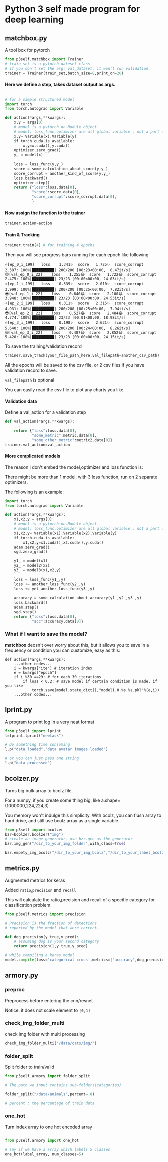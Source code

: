 # Python 3 self made program for deep learning

## matchbox.py

A tool box for pytorch

```python
from p3self.matchbox import Trainer
# train_set is a pytorch dateset class
# if you don't set the arg: val_dataset, it won't run validation.
trainer = Trainer(train_set,batch_size=8,print_on=20)
```

#### Here we define a step, takes dataset output as args.

```python

# for a simple structured model
import torch
from torch.autograd import Variable

def action(*args,**kwargs):
    x,y = args[0]
    # model is a pytorch nn.Module object
    # model, loss_func,optimizer are all global variable , not a part of this class
    x,y= Variable(x),Variable(y)
    if torch.cuda.is_available:
        x,y=x.cuda(),y.cuda()
    optimizer.zero_grad()
    y_ = model(x)
    
    loss = loss_func(y,y_)
    score = some_calculation_about_score(y,y_)
    score_corrupt = another_kind_of_score(y,y_)
    loss.backward()
    optimizer.step()
    return {"loss":loss.data[0],
            "score":score.data[0],
            "score_corrupt":score_corrupt.data[0],
            }
```
#### Now assign the function to the trainer
```python
trainer.action=action
```
#### Train & Tracking 
```python
trainer.train(4) # for training 4 epochs
```

Then you will see progress bars running for each epoch like following
```
⭐[ep_0_i_199]	loss	1.341✨	score	1.725✨	score_corrupt	2.387: 100%|██████████| 200/200 [00:23<00:00,  8.47it/s]
😎[val_ep_0_i_22]	loss	1.255😂	score	1.722😂	score_corrupt	2.475: 100%|██████████| 23/23 [00:00<00:00, 24.03it/s]
⭐[ep_1_i_199]	loss	0.539✨	score	2.010✨	score_corrupt	3.999: 100%|██████████| 200/200 [00:25<00:00,  7.82it/s]
😎[val_ep_1_i_22]	loss	0.640😂	score	2.100😂	score_corrupt	3.948: 100%|██████████| 23/23 [00:00<00:00, 24.53it/s]
⭐[ep_2_i_199]	loss	0.311✨	score	2.315✨	score_corrupt	4.931: 100%|██████████| 200/200 [00:25<00:00,  7.94it/s]
😎[val_ep_2_i_22]	loss	0.527😂	score	2.484😂	score_corrupt	4.774: 100%|██████████| 23/23 [00:01<00:00, 18.98it/s]
⭐[ep_3_i_199]	loss	0.198✨	score	2.631✨	score_corrupt	5.640: 100%|██████████| 200/200 [00:24<00:00,  8.26it/s]
😎[val_ep_3_i_22]	loss	0.487😂	score	2.852😂	score_corrupt	5.420: 100%|██████████| 23/23 [00:00<00:00, 24.15it/s]
```

To save the training/validation record
```python
trainer.save_track(your_file_path_here,val_filepath=another_csv_path)
```
All the epochs will be saved to the csv file, or 2 csv files if you have validation record to save.

```val_filepath``` is optional

You can easily read the csv file to plot any charts you like.

#### Validation data
Define a val_action for a validation step
```python
def val_action(*args,**kwargs):
    ...
    return {"loss":loss.data[0],
            "some_metric":metric.data[0],
            "some_other_metric":metric2.data[0]}
trainer.val_action=val_action
```
#### More complicated models
The reason I don't embed the model,optimizer and loss function is:

There might be more than 1 model, with 3 loss function, run on 2 separate optimizers.

The following is an example:
```python
import torch
from torch.autograd import Variable

def action(*args,**kwargs):
    x1,x2,y = args[0]
    # model is a pytorch nn.Module object
    # model, loss_func,optimizer are all global variable , not a part of this class
    x1,x2,y= Variable(x1),Variable(x2),Variable(y)
    if torch.cuda.is_available:
        x1,x2,y=x1.cuda(),x2.cuda(),y.cuda()
    adam.zero_grad()
    sgd.zero_grad()

    y1_ = model(x1)
    y2_ = model2(x2)
    y3_ = model3(x1,x2,y)
    
    loss = loss_func(y1_,y)
    loss += another_loss_func(y2_,y)
    loss += yet_another_loss_func(y3_,y)
    
    accuracy = some_calculation_about_accuracy(y1_,y2_,y3_,y)
    loss.backward()
    adam.step()
    sgd.step()
    return {"loss":loss.data[0],
            "acc":accuracy.data[0]}
```
### What if I want to save the model?

**matchbox** deosn't over worry about this, but it allows you to save in a frequency or condition you can customize, easy as this:

```
def action(*args,**kwargs):
    ...other codes...
    i = kwargs["ite"] # iteration index
    e = kwargs["epoch"]
    if i %30 ==29: # for each 30 iterations
        if loss < 0.2: # save model if certain condition is made, if you like
            torch.save(model.state_dict(),"model1.0.%s.%s.pkl"%(e,i))
    ...other codes...
```

## lprint.py

A program to print log in a very neat format
````python
from p3self import lprint
l=lprint.lprint("newtask")

# Do something time consuming
l.p("data loaded","data avatar images loaded")

# or you can just pass one string
l.p("data processed")
````

## bcolzer.py

Turns big bulk array to bcolz file.

For a numpy, if you create some thing big, like a.shape=(1000000,224,224,3)

You memory won't indulge this simplicity. With bcolz, you can flush array to hard drive, and still use bcolz array as a single variable.

````python
from p3self import bcolzer
bzr=bcolzer.bcolzer("img")
# create an image generator, use bzr.gen as the generator
bzr.img_gen("/dir_to_your_img_folder",with_class=True)

bzr.empety_img_bcolz("/dir_to_your_img_bcolz","/dir_to_your_label_bcolz")
````

## metrics.py

Augmented metrics for keras

Added ```ratio```,```precision``` and ```recall```

This will calculate the ratio,precision and recall of a specific category for classification problem.

````python
from p3self.metrics import precision

# Precision is the fraction of detections
# reported by the model that were correct.

def dog_precision(y_true,y_pred):
    # assuming dog is your second category
    return precision(1,y_true,y_pred)

# while compiling a keras model
model.compile(loss='categorical cross',metrics=["accuracy",dog_precision],optimizer="Adam")
````

## armory.py

### preproc

Preprocess before entering the cnn/resnet

Notice: it does not scale element to ````[0,1]````

### check_img_folder_multi

check img folder with multi processing
```python
check_img_folder_multi('/data/cats/img/')
```
### folder_split

Split folder to train/valid

```python
from p3self.armory import folder_split

# The path we input contains sub-folders(categories)

folder_split("/data/animals",percent=.8)

# percent : the percentage of train data

```
### one_hot

Turn index array to one hot encoded array

```python

from p3self.armory import one_hot

# say if we have a array which labels 5 classes
one_hot(label_array, num_classes=5)

```

